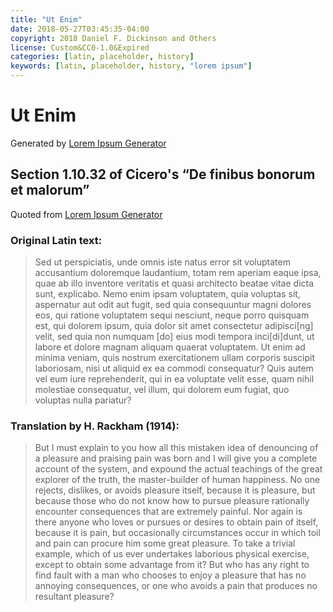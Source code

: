 ```yaml
---
title: "Ut Enim"
date: 2018-05-27T03:45:35-04:00
copyright: 2018 Daniel F. Dickinson and Others
license: Custom&CC0-1.0&Expired
categories: [latin, placeholder, history]
keywords: [latin, placeholder, history, "lorem ipsum"]
---
```


# Ut Enim

Generated by [Lorem Ipsum Generator](https://loremipsum.io/generator)

## Section 1.10.32 of Cicero's “De finibus bonorum et malorum”

Quoted from [Lorem Ipsum Generator](https://loremipsumgenerator.com/)

### Original Latin text:

>Sed ut perspiciatis, unde omnis iste natus error sit voluptatem
>accusantium doloremque laudantium, totam rem aperiam eaque ipsa, quae ab
>illo inventore veritatis et quasi architecto beatae vitae dicta sunt,
>explicabo. Nemo enim ipsam voluptatem, quia voluptas sit, aspernatur aut
>odit aut fugit, sed quia consequuntur magni dolores eos, qui ratione
>voluptatem sequi nesciunt, neque porro quisquam est, qui dolorem ipsum,
>quia dolor sit amet consectetur adipisci\[ng] velit, sed quia non numquam
>\[do] eius modi tempora inci\[di]dunt, ut labore et dolore magnam aliquam
>quaerat voluptatem. Ut enim ad minima veniam, quis nostrum
>exercitationem ullam corporis suscipit laboriosam, nisi ut aliquid ex ea
>commodi consequatur? Quis autem vel eum iure reprehenderit, qui in ea
>voluptate velit esse, quam nihil molestiae consequatur, vel illum, qui
>dolorem eum fugiat, quo voluptas nulla pariatur?

### Translation by H. Rackham (1914):

>But I must explain to you how all this mistaken idea of denouncing of a
>pleasure and praising pain was born and I will give you a complete
>account of the system, and expound the actual teachings of the great
>explorer of the truth, the master-builder of human happiness. No one
>rejects, dislikes, or avoids pleasure itself, because it is pleasure,
>but because those who do not know how to pursue pleasure rationally
>encounter consequences that are extremely painful. Nor again is there
>anyone who loves or pursues or desires to obtain pain of itself, because
>it is pain, but occasionally circumstances occur in which toil and pain
>can procure him some great pleasure. To take a trivial example, which of
>us ever undertakes laborious physical exercise, except to obtain some
>advantage from it? But who has any right to find fault with a man who
>chooses to enjoy a pleasure that has no annoying consequences, or one
>who avoids a pain that produces no resultant pleasure?
